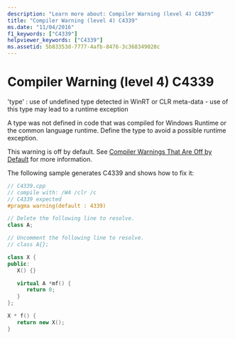 ```yaml
---
description: "Learn more about: Compiler Warning (level 4) C4339"
title: "Compiler Warning (level 4) C4339"
ms.date: "11/04/2016"
f1_keywords: ["C4339"]
helpviewer_keywords: ["C4339"]
ms.assetid: 5b83353d-7777-4afb-8476-3c368349028c
---
```

# Compiler Warning (level 4) C4339

'type' : use of undefined type detected in WinRT or CLR meta-data - use of this type may lead to a runtime exception

A type was not defined in code that was compiled for Windows Runtime or the common language runtime. Define the type to avoid a possible runtime exception.

This warning is off by default. See [Compiler Warnings That Are Off by Default](../../preprocessor/compiler-warnings-that-are-off-by-default.md) for more information.

The following sample generates C4339 and shows how to fix it:

```cpp
// C4339.cpp
// compile with: /W4 /clr /c
// C4339 expected
#pragma warning(default : 4339)

// Delete the following line to resolve.
class A;

// Uncomment the following line to resolve.
// class A{};

class X {
public:
   X() {}

   virtual A *mf() {
      return 0;
   }
};

X * f() {
   return new X();
}
```
